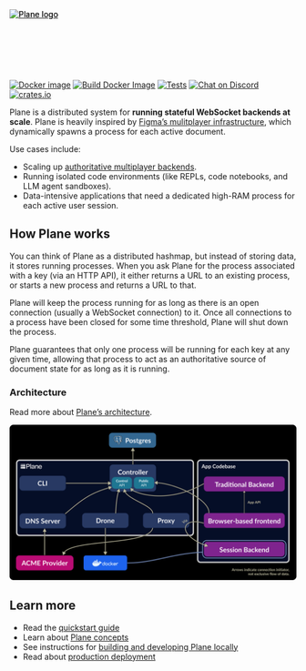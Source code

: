 <div style="postion: relative; width: 337px; height: 110px;">
    <a href="https://plane.dev#gh-light-mode-only" style="position: absolute;">
        <img src="./resources/plane-logo-light.svg" alt="Plane logo" />
    </a>
    <a href="https://plane.dev#gh-dark-mode-only" style="position: absolute;">
        <img src="./resources/plane-logo-dark.svg" alt="Plane logo" />
    </a>
</div>

[![Docker image](https://img.shields.io/docker/v/plane/plane)](https://hub.docker.com/r/plane/plane/tags)
[![Build Docker Image](https://github.com/drifting-in-space/plane/actions/workflows/build-image.yml/badge.svg)](https://github.com/drifting-in-space/plane/actions/workflows/build-image.yml)
[![Tests](https://github.com/drifting-in-space/plane/actions/workflows/tests.yml/badge.svg)](https://github.com/drifting-in-space/plane/actions/workflows/tests.yml)
[![Chat on Discord](https://img.shields.io/static/v1?label=chat&message=discord&color=404eed)](https://discord.gg/N5sEpsuhh9)
[![crates.io](https://img.shields.io/crates/v/plane.svg)](https://crates.io/crates/plane)

Plane is a distributed system for **running stateful WebSocket backends at scale**. Plane is heavily inspired by [Figma’s mulitplayer infrastructure](https://www.figma.com/blog/rust-in-production-at-figma/), which dynamically spawns a process for each active document.

Use cases include:
- Scaling up [authoritative multiplayer backends](https://driftingin.space/posts/you-might-not-need-a-crdt).
- Running isolated code environments (like REPLs, code notebooks, and LLM agent sandboxes).
- Data-intensive applications that need a dedicated high-RAM process for each active user session.

## How Plane works

You can think of Plane as a distributed hashmap, but instead of storing data, it stores running processes. When you ask Plane for the process associated with a key (via an HTTP API), it either returns a URL to an existing process, or starts a new process and returns a URL to that.

Plane will keep the process running for as long as there is an open connection (usually a WebSocket connection) to it. Once all connections to a process have been closed for some time threshold, Plane will shut down the process.

Plane guarantees that only one process will be running for each key at any given time, allowing that process to act as an authoritative source of document state for as long as it is running.

### Architecture

Read more about [Plane’s architecture](https://plane.dev/concepts/architecture).

[![Architecture diagram of Plane](./docs/public/arch-diagram.svg)](https://plane.dev/concepts/architecture)

## Learn more

- Read the [quickstart guide](https://plane.dev/quickstart-guide)
- Learn about [Plane concepts](https://plane.dev/concepts/session-backends)
- See instructions for [building and developing Plane locally](https://plane.dev/developing)
- Read about [production deployment](https://plane.dev/deploy-to-prod)
